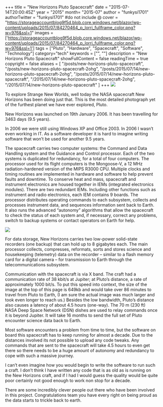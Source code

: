 +++
title = "New Horizons Pluto Spacecraft"
date = "2015-07-14T20:00:45Z"
year = "2015"
month= "2015-07"
author = "funkysi1701"
authorTwitter = "funkysi1701" #do not include @
cover = "https://storageaccountblog9f5d.blob.core.windows.net/blazor/wp-content/uploads/2015/07/84270464_p_lorri_fullframe_color.png?w=976&ssl=1"
images = ['https://storageaccountblog9f5d.blob.core.windows.net/blazor/wp-content/uploads/2015/07/84270464_p_lorri_fullframe_color.png?w=976&ssl=1']
tags = ["Pluto", "Hardware", "Spacecraft", "Software", "Technology"]
category="tech"
keywords = ["", ""]
description =  "New Horizons Pluto Spacecraft"
showFullContent = false
readingTime = true
copyright = false
aliases = [
    "/posts/new-horizons-pluto-spacecraft",
    "/posts/new-horizons-pluto-spacecraft-2ohg",
    "/posts/2015/07/14/new-horizons-pluto-spacecraft-2ohg",
    "/posts/2015/07/14/new-horizons-pluto-spacecraft",
    "/2015/07/14/new-horizons-pluto-spacecraft-2ohg",
    "/2015/07/14/new-horizons-pluto-spacecraft"
]
+++
![](https://storageaccountblog9f5d.blob.core.windows.net/blazor/wp-content/uploads/2015/07/84270464_p_lorri_fullframe_color.png?w=976&ssl=1)

To explore Strange New Worlds, well today the NASA spacecraft New Horizons has been doing just that. This is the most detailed photograph yet of the furthest planet we have ever explored, Pluto.

New Horizons was launched on 19th January 2006. It has been travelling for 3463 days (9.5 years).

In 2006 we were still using Windows XP and Office 2003. In 2006 I wasn’t even working in IT. As a software developer it is hard to imagine writing software that won’t be used for another 9.5 years.

The spacecraft carries two computer systems: the Command and Data Handling system and the Guidance and Control processor. Each of the two systems is duplicated for redundancy, for a total of four computers. The processor used for its flight computers is the Mongoose-V, a 12 MHz radiation-hardened version of the MIPS R3000 CPU. Multiple clocks and timing routines are implemented in hardware and software to help prevent faults and downtime. To conserve heat and mass, spacecraft and instrument electronics are housed together in IEMs (integrated electronics modules). There are two redundant IEMs. Including other functions such as instrument and radio electronics, each IEM contains 9 boards. The processor distributes operating commands to each subsystem, collects and processes instrument data, and sequences information sent back to Earth. It also runs the advanced “autonomy” algorithms that allow the spacecraft to check the status of each system and, if necessary, correct any problems, switch to backup systems or contact operators on Earth for help.

![](https://storageaccountblog9f5d.blob.core.windows.net/blazor/wp-content/uploads/2015/07/Mission-Spacecraft-structure.jpg?resize=300%2C218&ssl=1)

For data storage, New Horizons carries two low-power solid-state recorders (one backup) that can hold up to 8 gigabytes each. The main processor collects, compresses, reformats, sorts and stores science and housekeeping (telemetry) data on the recorder – similar to a flash memory card for a digital camera – for transmission to Earth through the telecommunications subsystem.

Communication with the spacecraft is via X band. The craft had a communication rate of 38 kbit/s at Jupiter; at Pluto’s distance, a rate of approximately 1000 bit/s. To put this speed into context, the size of the image at the top of this page is 649kb and would take over 86 minutes to travel from Pluto to Earth, (I am sure the actual image was much larger and took even longer to reach us.) Besides the low bandwidth, Pluto’s distance also causes a latency of about 4.5 hours (one-way). The 70 m (230 ft) NASA Deep Space Network (DSN) dishes are used to relay commands once it is beyond Jupiter. It will take 16 months to send the full set of Pluto encounter science data back to Earth.

Most software encounters a problem from time to time, but the software on board this spacecraft has to keep running for almost a decade. Due to the distances involved its not possible to upload any code tweaks. Any commands that are sent to the spacecraft will take 4.5 hours to even get there so there needs to be a huge amount of autonomy and redundancy to cope with such a massive journey.

I can’t even imagine how you would begin to write the software to run such a craft. I don’t think I have written any code that is as old as is running on the New Horizons craft, and if I had I would guess the quality would be quite poor certainly not good enough to work non stop for a decade.

There are some incredibly clever people out there who have been involved in this project. Congratulations team you have every right on being proud as the data starts to trickle back to earth.